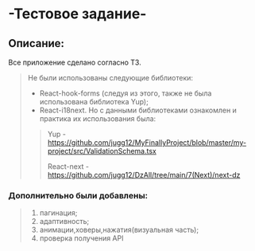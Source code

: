 # -Тестовое задание-

## Описание:
Все приложение сделано согласно ТЗ. 
>Не были использованы следующие библиотеки:
> - React-hook-forms (следуя из этого, также не была использована библиотека Yup);
> - React-i18next.
>  Но с данными библиотеками ознакомлен и практика их использования была:
>>  Yup - https://github.com/jugg12/MyFinallyProject/blob/master/my-project/src/ValidationSchema.tsx
>>
>>   React-next - https://github.com/jugg12/DzAll/tree/main/7(Next)/next-dz
### Дополнительно были добавлены:
>   1) пагинация;
>   2) адаптивность;
>   3) анимации,ховеры,нажатия(визуальная часть);
>   4) проверка получения API
